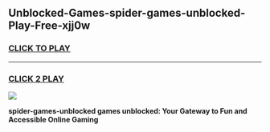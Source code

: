 
## Unblocked-Games-spider-games-unblocked-Play-Free-xjj0w
<h3>
<a href="https://premium76.site?title=spider-games-unblocked&ref=23A">CLICK TO PLAY</a></h3>
<hr>

<h3>
<a href="https://premium76.site?title=spider-games-unblocked&ref=23A">CLICK 2 PLAY</a>
  
</h3>

<a href="https://premium76.site?title=spider-games-unblocked&ref=23A"><img src="https://clearcache.store/games.png"></a>


**spider-games-unblocked games unblocked: Your Gateway to Fun and Accessible Online Gaming**
